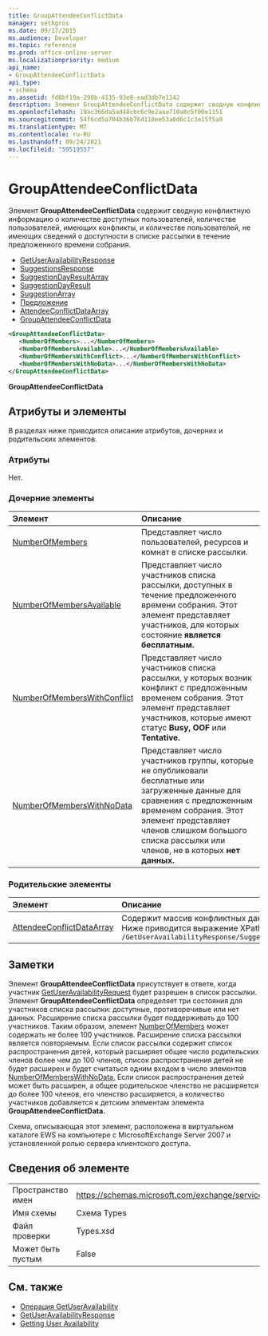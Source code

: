 ```yaml
---
title: GroupAttendeeConflictData
manager: sethgros
ms.date: 09/17/2015
ms.audience: Developer
ms.topic: reference
ms.prod: office-online-server
ms.localizationpriority: medium
api_name:
- GroupAttendeeConflictData
api_type:
- schema
ms.assetid: fd8bf19a-298b-4135-93e8-ead3db7e1142
description: Элемент GroupAttendeeConflictData содержит сводную конфликтную информацию о количестве доступных пользователей, количестве пользователей, имеющих конфликты, и количестве пользователей, не имеющих сведений о доступности в списке рассылки в течение предложенного времени собрания.
ms.openlocfilehash: 19ac366da5ad48cbc6c9e2aaa710a8c5f00e1151
ms.sourcegitcommit: 54f6cd5a704b36b76d110ee53a6d6c1c3e15f5a9
ms.translationtype: MT
ms.contentlocale: ru-RU
ms.lasthandoff: 09/24/2021
ms.locfileid: "59519557"
---
```

# <a name="groupattendeeconflictdata"></a>GroupAttendeeConflictData

Элемент **GroupAttendeeConflictData** содержит сводную конфликтную информацию о количестве доступных пользователей, количестве пользователей, имеющих конфликты, и количестве пользователей, не имеющих сведений о доступности в списке рассылки в течение предложенного времени собрания. 
  
- [GetUserAvailabilityResponse](getuseravailabilityresponse.md)
- [SuggestionsResponse](suggestionsresponse.md)
- [SuggestionDayResultArray](suggestiondayresultarray.md)
- [SuggestionDayResult](suggestiondayresult.md)
- [SuggestionArray](suggestionarray.md)
- [Предложение](suggestion.md)
- [AttendeeConflictDataArray](attendeeconflictdataarray.md)
- [GroupAttendeeConflictData](groupattendeeconflictdata.md)
  
```xml
<GroupAttendeeConflictData>
   <NumberOfMembers>...</NumberOfMembers>
   <NumberOfMembersAvailable>...</NumberOfMembersAvailable>
   <NumberOfMembersWithConflict>...</NumberOfMembersWithConflict>
   <NumberOfMembersWithNoData>...</NumberOfMembersWithNoData>
</GroupAttendeeConflictData>
```

**GroupAttendeeConflictData**

## <a name="attributes-and-elements"></a>Атрибуты и элементы

В разделах ниже приводится описание атрибутов, дочерних и родительских элементов.
  
### <a name="attributes"></a>Атрибуты

Нет.
  
### <a name="child-elements"></a>Дочерние элементы

|**Элемент**|**Описание**|
|:-----|:-----|
|[NumberOfMembers](numberofmembers.md) <br/> |Представляет число пользователей, ресурсов и комнат в списке рассылки.  <br/> |
|[NumberOfMembersAvailable](numberofmembersavailable.md) <br/> |Представляет число участников списка рассылки, доступных в течение предложенного времени собрания. Этот элемент представляет участников, для которых состояние **является бесплатным.**  <br/> |
|[NumberOfMembersWithConflict](numberofmemberswithconflict.md) <br/> |Представляет число участников списка рассылки, у которых возник конфликт с предложенным временем собрания. Этот элемент представляет участников, которые имеют статус **Busy,** **OOF** или **Tentative.**  <br/> |
|[NumberOfMembersWithNoData](numberofmemberswithnodata.md) <br/> |Представляет число участников группы, которые не опубликовали бесплатные или загруженные данные для сравнения с предложенным временем собрания. Этот элемент представляет членов слишком большого списка рассылки или членов, не в которых **нет данных.**  <br/> |
   
### <a name="parent-elements"></a>Родительские элементы

|**Элемент**|**Описание**|
|:-----|:-----|
|[AttendeeConflictDataArray](attendeeconflictdataarray.md) <br/> |Содержит массив конфликтных данных для запрашиваемого участника, выявленного в операции [GetUserAvailability.](getuseravailability-operation.md)  <br/> Ниже приводится выражение XPath к этому элементу:  <br/>  `/GetUserAvailabilityResponse/SuggestionsResponse/SuggestionDayResultArray/SuggestionDayResult[i]/SuggestionArray/Suggestion[i]/AttendeeConflictDataArray` <br/> |
   
## <a name="remarks"></a>Заметки

Элемент **GroupAttendeeConflictData** присутствует в ответе, когда участник [GetUserAvailabilityRequest](getuseravailabilityrequest.md) будет разрешен в список рассылки. Элемент **GroupAttendeeConflictData** определяет три состояния для участников списка рассылки: доступные, противоречивые или нет данных. Расширение списка рассылки будет поддерживать до 100 участников. Таким образом, элемент [NumberOfMembers](numberofmembers.md) может содержать не более 100 участников. Расширение списка рассылки является повторяемым. Если список рассылки содержит список распространения детей, который расширяет общее число родительских членов более чем до 100 членов, список распространения детей не будет расширен и будет считаться одним входом в число элементов [NumberOfMembersWithNoData.](numberofmemberswithnodata.md) Если список распространения детей может быть расширен, а общее родительское членство не расширяется до более 100 членов, его членство расширяется, а количество участников добавляется к детским элементам элемента **GroupAttendeeConflictData.** 
  
Схема, описывающая этот элемент, расположена в виртуальном каталоге EWS на компьютере с MicrosoftExchange Server 2007 и установленной ролью сервера клиентского доступа.
  
## <a name="element-information"></a>Сведения об элементе

|||
|:-----|:-----|
|Пространство имен  <br/> |https://schemas.microsoft.com/exchange/services/2006/types  <br/> |
|Имя схемы  <br/> |Схема Types  <br/> |
|Файл проверки  <br/> |Types.xsd  <br/> |
|Может быть пустым  <br/> |False  <br/> |
   
## <a name="see-also"></a>См. также

- [Операция GetUserAvailability](getuseravailability-operation.md)
- [GetUserAvailabilityResponse](getuseravailabilityresponse.md)
- [Getting User Availability](https://msdn.microsoft.com/library/d4133fcb-9b0f-4e6b-aadf-a389da83516a%28Office.15%29.aspx)

